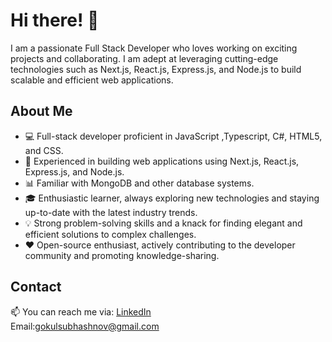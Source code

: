 # Hi there! 👋

I am a passionate Full Stack Developer who loves working on exciting projects and collaborating.
I am adept at leveraging cutting-edge technologies such as Next.js, React.js, Express.js, and Node.js to build scalable and efficient web applications.

## About Me
- 💻 Full-stack developer proficient in JavaScript ,Typescript, C#, HTML5, and CSS.
- 🚀 Experienced in building web applications using Next.js, React.js, Express.js, and Node.js.
- 📊 Familiar with MongoDB and other database systems.
- 🎓 Enthusiastic learner, always exploring new technologies and staying up-to-date with the latest industry trends.
- 💡 Strong problem-solving skills and a knack for finding elegant and efficient solutions to complex challenges.
- ❤️ Open-source enthusiast, actively contributing to the developer community and promoting knowledge-sharing.

## Contact
📫 You can reach me via:
[LinkedIn](https://www.linkedin.com/in/gokul-subhash-83550a224/)
<Br/>
Email:gokulsubhashnov@gmail.com

